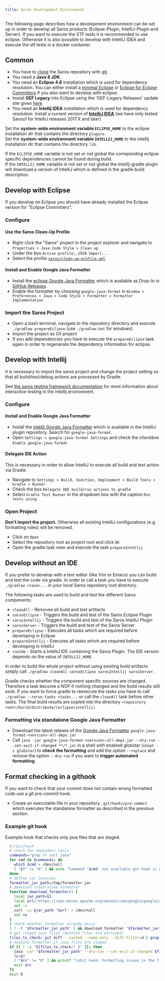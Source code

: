 ```yaml
---
title: Saros Development Environment
---
```


The following page describes how a development environment can be set up in order to develop all Saros products (Eclipse-Plugin, IntelliJ-Plugin and Server).
If you want to execute the STF tests it is recommended to use eclipse. Otherwise it is also possible to develop with IntelliJ IDEA and execute the stf tests in a docker container.

## Common
* You have to [clone](https://help.github.com/articles/cloning-a-repository/) the Saros repository with [git](https://git-scm.com/book/en/v2/Getting-Started-Installing-Git).
* You need a **Java 8 JDK**.
* You need an **Eclipse 4.6** installation which is used for dependency resolution. You can either install a [minimal Eclipse](http://www.eclipse.org/downloads/packages/release/neon/3/eclipse-ide-java-developers) or [Eclipse for Eclipse Committers](http://www.eclipse.org/downloads/packages/release/neon/3/eclipse-ide-eclipse-committers) if you also want to develop with eclipse.
* Install **GEF Legacy** into Eclipse using the 'GEF-Legacy Releases' update site given [here](https://projects.eclipse.org/projects/tools.gef/downloads)
* You need an **Intellij IDEA** installation which is used for dependency resolution. Install a current version of [**IntelliJ IDEA**](https://www.jetbrains.com/idea/download/#section=linux) (we have only tested Saros/I for IntelliJ releases 2017.X and later)

Set the **system-wide environment variable `ECLIPSE_HOME`** to the eclipse installation dir that contains the directory `plugins`.<br/>
Set the **system-wide environment variable `INTELLIJ_HOME`** to the intellij installation dir that contains the directory `lib`.

If the `ECLIPSE_HOME` variable is not set or not global the correponding eclipse specific dependencies cannot be found during build.<br/>
If the `INTELLIJ_HOME` variable is not set or not global the intellij-gradle plugin will download a version of IntelliJ which is
defined in the gradle build description.

## Develop with Eclipse
If you develop on Eclipse you should have already installed the Eclipse version for "Eclipse Committers".

### Configure

#### Use the Saros Clean-Up Profile

* Right-click the "Saros" project in the project explorer and navigate to<br/>
  `Properties > Java Code Style > Clean up`
* Under the box `Active profile:`, click `Import...`
* Select the profile [`saros/clean-up-profile.xml`](https://github.com/saros-project/saros/blob/master/saros/clean-up-profile.xml)

#### Install and Enable Google Java Formatter
* Install the [eclipse Google Java Formatter](https://github.com/google/google-java-format#eclipse) which is available as Drop-In in [GitHub Releases](https://github.com/google/google-java-format/releases).
* Enable the formatter by choosing `google-java-format` in `Window > Preferences > Java > Code Style > Formatter > Formatter Implementation`

### Import the Saros Project
* Open a bash terminal, navigate to the repository directory and execute `./gradlew prepareEclipse` (use `./gradlew.bat` for windows)
* Import the project as Git project
* If you add dependencies you have to execute the `prepareEclipse` task again in order to regenerate the dependency information for eclipse.

## Develop with Intellij
It is necessary to import the saros project and change the project setting so that all build/test/debug actions are processed
by Gradle.

See [the saros testing framework documentation](saros-testing-framework.md) for more information about interactive testing in the Intellij environment.

### Configure

#### Install and Enable Google Java Formatter
* Install the [intellij Google Java Formatter](https://plugins.jetbrains.com/plugin/8527-google-java-format) which is available in the IntelliJ plugin repository. Search for `google-java-format`.
* Open `Settings > google-java-format Settings` and check the checkbox `Enable google-java-format`

#### Delegate IDE Action
This is necessary in order to allow IntelliJ to execute all build and test action via Gradle.
* Navigate to `Settings > Build, Exection, Deployment > Build Tools > Gradle > Runner`
* Check the box `Delegate IDE build/run actions to gradle`
* Select `Gradle Test Runner` in the dropdown box with the caption `Run tests using`

### Open Project
**Don't import the project.** Otherwise all existing IntelliJ configurations (e.g. formatting rules) will be removed.

* Click on `Open`
* Select the repository root as project root and click `OK`
* Open the gradle task view and execute the task `prepareIntellij`

## Develop without an IDE
If you prefer to develop with a text editor (like Vim or Emacs) you can build and test
the code via gradle. In order to call a task you have to execute `./gradlew <task>...` in
your local Saros repository root directory.

The following tasks are used to build and test the different Saros components:
* `cleanAll` - Removes all build and test artifacts
* `sarosEclipse` - Triggers the build and test of the Saros Eclipse Plugin
* `sarosIntellij` - Triggers the build and test of the Saros IntelliJ Plugin
* `sarosServer` - Triggers the build and test of the Saros Server
* `prepareEclipse` - Executes all tasks which are required before developing in Eclipse
* `prepareIntellij` - Executes all tasks which are required before developing in IntelliJ
* `runIde` - Starts a IntelliJ IDE containing the Saros Plugin. The IDE version depends on the value of `INTELLIJ_HOME`.

In order to build the whole project without using existing build artifacts simply call `./gradlew cleanAll sarosEclipse sarosIntellij sarosServer`.

Gradle checks whether the component specific sources are changed. Therefore a task become a NOP if nothing changed and the build results still exist.
If you want to force gradle to reexecute the tasks you have to call `./gradlew --rerun-tasks <task>...` or call the `cleanAll` task before other tasks.
The final build results are copied into the directory `<repository root>/build/distribute/(eclipse|intellij)`.

### Formatting via standalone Google Java Formatter
* Download the latest release of the [Google Java Formatter](https://github.com/google/google-java-format/releases) `google-java-format-<version>-all-deps.jar`
* Call `java -jar google-java-format-<version>-all-deps.jar --dry-run --set-exit-if-changed **/*.jar` in a shell with enabled globstar (`shopt -s globstar`) to **check the formatting**
  and add the option `--replace` and remove the option `--dry-run` if you want to **trigger automated formatting**.
## Format checking in a githook
If you want to check that your commit does not contain wrong formatted code use a git pre-commit hook.
* Create an executable file in your repository `.git/hooks/pre-commit` which executes the standalone formatter as described in the previous section.
### Example git hook
Example hook that checks only java files that are staged.
```bash
  #!/bin/bash
  # check for dependent tools
  commands="grep tr curl java"
  for cmd in $commands; do
    which $cmd > /dev/null
    [ "$?" != "0" ] && echo "Command '$cmd' not available git hook is disabled" && exit 0
  done
  # define jar location
  formatter_jar_path=/tmp/formatter.jar
  # download stand-alone formatter
  function download_formatter() {
    local jar_path=$1
    local url="https://repo.maven.apache.org/maven2/com/google/googlejavaformat/google-java-format/1.6/google-java-format-1.6-all-deps.jar"
    set -e
    curl -Lo $jar_path "$url" > /dev/null
    set +e
  }
  # check whether formatter already exist
  [ ! -f "$formatter_jar_path" ] && download_formatter "$formatter_jar_path"
  # get staged java files (deleted files are excluded)
  files_to_check=`git diff --cached --name-only --diff-filter=d | grep "^.*.java$" | tr '\n' ' '`
  # execute formatter if java files are staged
  if [[ ! -z "${files_to_check// }" ]]; then
    java -jar "$formatter_jar_path" --dry-run --set-exit-if-changed $files_to_check
    rc=$?
    [ "$rc" != "0" ] && printf "\nGit hook: Formatting issues in the file listed above\n"
    exit $rc
  fi
  exit 0
```
